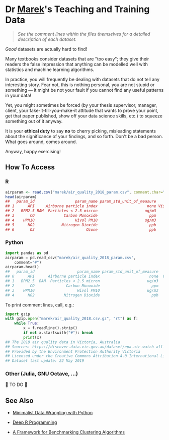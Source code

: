 # Dr [Marek](https://www.gagolewski.com)'s Teaching and Training Data

> *See the comment lines within the files themselves for
> a detailed description of each dataset.*

*Good* datasets are actually hard to find!

Many textbooks consider datasets that are "too easy";
they give their readers the false impression that anything can be modelled
well with statistics and machine learning algorithms.

In practice, you will frequently be dealing with datasets that do not
tell any interesting story. Fear not, this is nothing personal,
you are not stupid or something — it might be not your fault
if you cannot find any useful patterns in your data!

Yet, you might sometimes be forced (by your thesis supervisor, manager, client,
your fake-it-till-you-make-it attitude that wants to prove your point, get
that paper published, show off your data science skills, etc.)
to squeeze something out of it anyway.

It is your **ethical duty** to say **no** to cherry picking,
misleading statements about the significance of your findings,
and so forth. Don't be a bad person.
What goes around, comes around.

Anyway, happy exercising!





## How To Access

### R

```r
airparam <- read.csv("marek/air_quality_2018_param.csv", comment.char="#")
head(airparam)
##   param_id                  param_name param_std_unit_of_measure     param_short_name
## 1      API     Airborne particle index                      none Visibility Reduction
## 2   BPM2.5 BAM  Particles < 2.5 micron                     ug/m3                PM2.5
## 3       CO             Carbon Monoxide                       ppm                   CO
## 4    HPM10                  Hivol PM10                     ug/m3
## 5      NO2            Nitrogen Dioxide                       ppb                  NO2
## 6       O3                       Ozone                       ppb                   O3
```


### Python

```python
import pandas as pd
airparam = pd.read_csv("marek/air_quality_2018_param.csv",
    comment="#")
airparam.head()
##   param_id                   param_name param_std_unit_of_measure      param_short_name
## 0      API      Airborne particle index                      none  Visibility Reduction
## 1   BPM2.5  BAM  Particles < 2.5 micron                     ug/m3                 PM2.5
## 2       CO              Carbon Monoxide                       ppm                    CO
## 3    HPM10                   Hivol PM10                     ug/m3                   NaN
## 4      NO2             Nitrogen Dioxide                       ppb                   NO2
```

To print comment lines, call, e.g.:

```python
import gzip
with gzip.open("marek/air_quality_2018.csv.gz", "rt") as f:
    while True:
        x = f.readline().strip()
        if not x.startswith("#"): break
        print(x)
## The 2018 air quality data in Victoria, Australia
## Sources: https://discover.data.vic.gov.au/dataset/epa-air-watch-all-sites-air-quality-hourly-averages-yearly
## Provided by the Environment Protection Authority Victoria
## Licensed under the Creative Commons Attribution 4.0 International License
## Dataset last update: 22 May 2019
```


### Other (Julia, GNU Octave, ...)

🚧 TO DO 🚧


## See Also

* [Minimalist Data Wrangling with Python](https://datawranglingpy.gagolewski.com)

* [Deep R Programming](https://deepr.gagolewski.com)

* [A Framework for Benchmarking Clustering Algorithms](https://clustering-benchmarks.gagolewski.com/)
